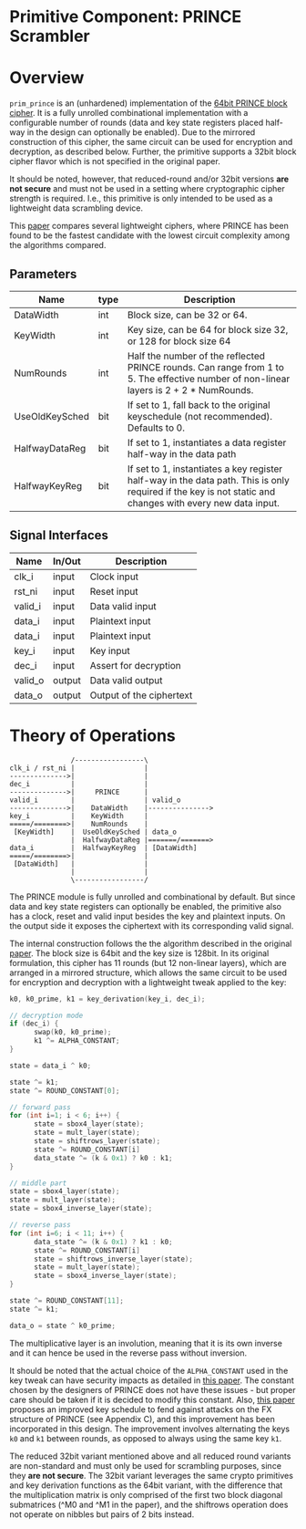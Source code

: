 # Primitive Component: PRINCE Scrambler

# Overview

`prim_prince` is an (unhardened) implementation of the [64bit PRINCE block cipher](https://en.wikipedia.org/wiki/Prince_(cipher)).
It is a fully unrolled combinational implementation with a configurable number of rounds (data and key state registers placed half-way in the design can optionally be enabled).
Due to the mirrored construction of this cipher, the same circuit can be used for encryption and decryption, as described below.
Further, the primitive supports a 32bit block cipher flavor which is not specified in the original paper.

It should be noted, however, that reduced-round and/or 32bit versions **are not secure** and must not be used in a setting where cryptographic cipher strength is required.
I.e., this primitive is only intended to be used as a lightweight data scrambling device.

This [paper](https://csrc.nist.gov/csrc/media/events/lightweight-cryptography-workshop-2015/documents/papers/session7-maene-paper.pdf) compares several lightweight ciphers, where PRINCE has been found to be the fastest candidate with the lowest circuit complexity among the algorithms compared.

## Parameters

Name           | type   | Description
---------------|--------|----------------------------------------------------------
DataWidth      | int    | Block size, can be 32 or 64.
KeyWidth       | int    | Key size, can be 64 for block size 32, or 128 for block size 64
NumRounds      | int    | Half the number of the reflected PRINCE rounds. Can range from 1 to 5. The effective number of non-linear layers is 2 + 2 * NumRounds.
UseOldKeySched | bit    | If set to 1, fall back to the original keyschedule (not recommended). Defaults to 0.
HalfwayDataReg | bit    | If set to 1, instantiates a data register half-way in the data path
HalfwayKeyReg  | bit    | If set to 1, instantiates a key register half-way in the data path. This is only required if the key is not static and changes with every new data input.

## Signal Interfaces

Name         | In/Out | Description
-------------|--------|---------------------------------
clk_i        | input  | Clock input
rst_ni       | input  | Reset input
valid_i      | input  | Data valid input
data_i       | input  | Plaintext input
data_i       | input  | Plaintext input
key_i        | input  | Key input
dec_i        | input  | Assert for decryption
valid_o      | output | Data valid output
data_o       | output | Output of the ciphertext

# Theory of Operations

```
               /-----------------\
clk_i / rst_ni |                 |
-------------->|                 |
dec_i          |                 |
-------------->|     PRINCE      |
valid_i        |                 | valid_o
-------------->|    DataWidth    |--------------->
key_i          |    KeyWidth     |
=====/========>|    NumRounds    |
 [KeyWidth]    |  UseOldKeySched | data_o
               |  HalfwayDataReg |=======/=======>
data_i         |  HalfwayKeyReg  | [DataWidth]
=====/========>|                 |
 [DataWidth]   |                 |
               |                 |
               \-----------------/
```

The PRINCE module is fully unrolled and combinational by default.
But since data and key state registers can optionally be enabled, the primitive also has a clock, reset and valid input besides the key and plaintext inputs.
On the output side it exposes the ciphertext with its corresponding valid signal.

The internal construction follows the the algorithm described in the original [paper](https://eprint.iacr.org/2012/529.pdf).
The block size is 64bit and the key size is 128bit.
In its original formulation, this cipher has 11 rounds (but 12 non-linear layers), which are arranged in a mirrored structure, which allows the same circuit to be used for encryption and decryption with a lightweight tweak applied to the key:

```c++
k0, k0_prime, k1 = key_derivation(key_i, dec_i);

// decryption mode
if (dec_i) {
      swap(k0, k0_prime);
      k1 ^= ALPHA_CONSTANT;
}

state = data_i ^ k0;

state ^= k1;
state ^= ROUND_CONSTANT[0];

// forward pass
for (int i=1; i < 6; i++) {
      state = sbox4_layer(state);
      state = mult_layer(state);
      state = shiftrows_layer(state);
      state ^= ROUND_CONSTANT[i]
      data_state ^= (k & 0x1) ? k0 : k1;
}

// middle part
state = sbox4_layer(state);
state = mult_layer(state);
state = sbox4_inverse_layer(state);

// reverse pass
for (int i=6; i < 11; i++) {
      data_state ^= (k & 0x1) ? k1 : k0;
      state ^= ROUND_CONSTANT[i]
      state = shiftrows_inverse_layer(state);
      state = mult_layer(state);
      state = sbox4_inverse_layer(state);
}

state ^= ROUND_CONSTANT[11];
state ^= k1;

data_o = state ^ k0_prime;
```
The multiplicative layer is an involution, meaning that it is its own inverse and it can hence be used in the reverse pass without inversion.

It should be noted that the actual choice of the `ALPHA_CONSTANT` used in the key tweak can have security impacts as detailed in [this paper](https://eprint.iacr.org/2015/372.pdf).
The constant chosen by the designers of PRINCE does not have these issues - but proper care should be taken if it is decided to modify this constant.
Also, [this paper](https://eprint.iacr.org/2014/656.pdf) proposes an improved key schedule to fend against attacks on the FX structure of PRINCE (see Appendix C), and this improvement has been incorporated in this design.
The improvement involves alternating the keys `k0` and `k1` between rounds, as opposed to always using the same key `k1`.


The reduced 32bit variant mentioned above and all reduced round variants are non-standard and must only be used for scrambling purposes, since they **are not secure**.
The 32bit variant leverages the same crypto primitives and key derivation functions as the 64bit variant, with the difference that the multiplication matrix is only comprised of the first two block diagonal submatrices (^M0 and ^M1 in the paper), and the shiftrows operation does not operate on nibbles but pairs of 2 bits instead.


